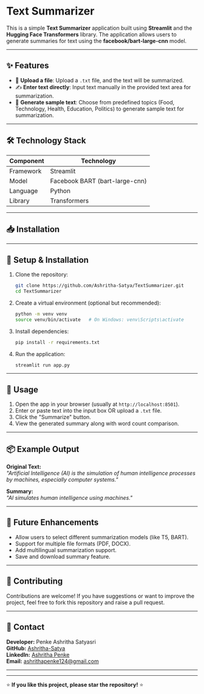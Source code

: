 # Text Summarizer
This is a simple **Text Summarizer** application built using **Streamlit** and the **Hugging Face Transformers** library. The application allows users to generate summaries for text using the **facebook/bart-large-cnn** model.

---

## ✨ Features

- 📄 **Upload a file**: Upload a `.txt` file, and the text will be summarized.
- ✍️ **Enter text directly**: Input text manually in the provided text area for summarization.
- 🔄 **Generate sample text**: Choose from predefined topics (Food, Technology, Health, Education, Politics) to generate sample text for summarization.

---

## 🛠️ Technology Stack

| Component   | Technology               |
|--------------|------------------|
| Framework   | Streamlit               |
| Model         | Facebook BART (bart-large-cnn) |
| Language    | Python                  |
| Library         | Transformers            |

---

## 📥 Installation

---

## 🔧 Setup & Installation

1. Clone the repository:
    ```bash
    git clone https://github.com/Ashritha-Satya/TextSummarizer.git
    cd TextSummarizer
    ```

2. Create a virtual environment (optional but recommended):
    ```bash
    python -m venv venv
    source venv/bin/activate   # On Windows: venv\Scripts\activate
    ```

3. Install dependencies:
    ```bash
    pip install -r requirements.txt
    ```

4. Run the application:
    ```bash
    streamlit run app.py
    ```

---

## 📜 Usage

1. Open the app in your browser (usually at `http://localhost:8501`).
2. Enter or paste text into the input box OR upload a `.txt` file.
3. Click the "Summarize" button.
4. View the generated summary along with word count comparison.

---

## 📦 Example Output

**Original Text:**  
*"Artificial Intelligence (AI) is the simulation of human intelligence processes by machines, especially computer systems."*

**Summary:**  
*"AI simulates human intelligence using machines."*

---

## 🏅 Future Enhancements

- Allow users to select different summarization models (like T5, BART).
- Support for multiple file formats (PDF, DOCX).
- Add multilingual summarization support.
- Save and download summary feature.

---

## 🤝 Contributing

Contributions are welcome! If you have suggestions or want to improve the project, feel free to fork this repository and raise a pull request.

---

## 📧 Contact

**Developer:** Penke Ashritha Satyasri  
**GitHub:** [Ashritha-Satya](https://github.com/Ashritha-Satya)  
**LinkedIn:** [Ashritha Penke](https://www.linkedin.com/in/ashritha-penke-385560259)  
**Email:** ashrithapenke124@gmail.com

---
---

⭐ **If you like this project, please star the repository!** ⭐
